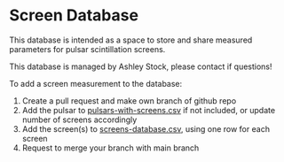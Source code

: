 # Screen Database
This database is intended as a space to store and share measured parameters for pulsar scintillation screens.

This database is managed by Ashley Stock, please contact if questions!

To add a screen measurement to the database:
1. Create a pull request and make own branch of github repo
2. Add the pulsar to [pulsars-with-screens.csv](pulsars-with-screens.csv) if not included, or update number of screens accordingly
3. Add the screen(s) to [screens-database.csv](screens-database.csv), using one row for each screen
4. Request to merge your branch with main branch
